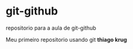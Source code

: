 # git-github
repositorio para a aula de git-github

Meu primeiro repositorio usando git
**thiago krug**
